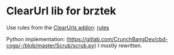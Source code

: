 # ClearUrl lib for brztek

Use rules from the [ClearUrls addon](https://github.com/ClearURLs/Addon): 
[rules](https://rules2.clearurls.xyz/data.minify.json)

Python implementation: (https://gitlab.com/CrunchBangDev/cbd-cogs/-/blob/master/Scrub/scrub.py) I mostly rewritten.